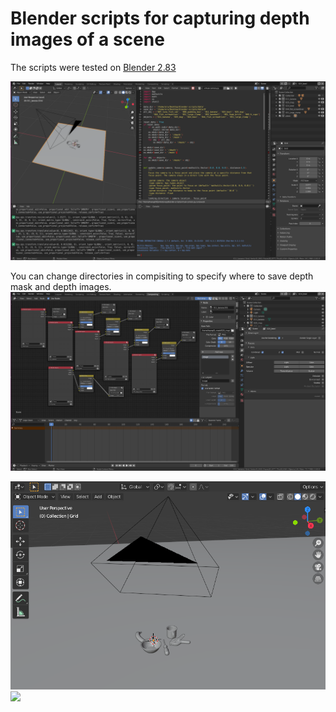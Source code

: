 # Blender scripts for capturing depth images of a scene

The scripts were tested on [Blender 2.83](https://download.blender.org/release/Blender2.83/) <br />

<img src="doc/blender.png" width="800" />

You can change directories in compisiting to specify where to save depth mask and depth images.
<img src="doc/compositing.png" width="800" />

<img src="doc/scene.png" width="800" />

<img src="/doc/depth.png" width="800" />
